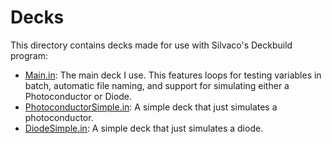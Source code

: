 # Decks
This directory contains decks made for use with Silvaco's Deckbuild program:
- [Main.in](Main.in): The main deck I use. This features loops for testing variables in batch, automatic file naming, and support for simulating either a Photoconductor or Diode.
- [PhotoconductorSimple.in](PhotoconductorSimple.in): A simple deck that just simulates a photoconductor.
- [DiodeSimple.in](DiodeSimple.in): A simple deck that just simulates a diode.
